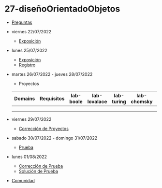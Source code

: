 # 27-diseñoOrientadoObjetos

- [Preguntas](https://escuela.it/cursos/curso-recurrencia-desarrollo-software/clase/patron)
- viernes 22/07/2022
  - [Exposición](https://escuela.it/cursos/curso-recurrencia-desarrollo-software/clase/patron)
- lunes 25/07/2022
  - [Exposición](https://escuela.it/cursos/curso-recurrencia-desarrollo-software/clase/patron)
  - [Registro](https://forms.gle/pA2QvsW32P4KtTD77)
- martes 26/07/2022 - jueves 28/07/2022
  - Proyectos
  
  |Domains|Requisitos|lab-boole|lab-lovalace|lab-turing|lab-chomsky|lab-dijkstra|
  |-------|----------|---------|------------|----------|-----------|--------------|
  |       |          |         |            |          |           |              |
  |       |          |         |            |          |           |              |
  |       |          |         |            |          |           |              |
- viernes 29/07/2022
  - [Corrección de Proyectos](https://escuela.it/cursos/curso-recurrencia-desarrollo-software/clase/patron)
- sabado 30/07/2022 - domingo 31/07/2022
  - [Prueba](https://forms.gle/hB9UJoN2PYiexctH8)
- lunes 01/08/2022
  - [Corrección de Prueba](https://escuela.it/cursos/curso-recurrencia-desarrollo-software/clase/patron)
  - [Solución de Prueba](https://docs.google.com/spreadsheets/d/1Uwtqa5VdD5wK2X7eLgkS6_th16aPnsW8pa5Ft2TyLPo/edit#gid=0)
- [Comunidad](https://app.slack.com/client/T02S3KYD464/C02TFT0RYT1)